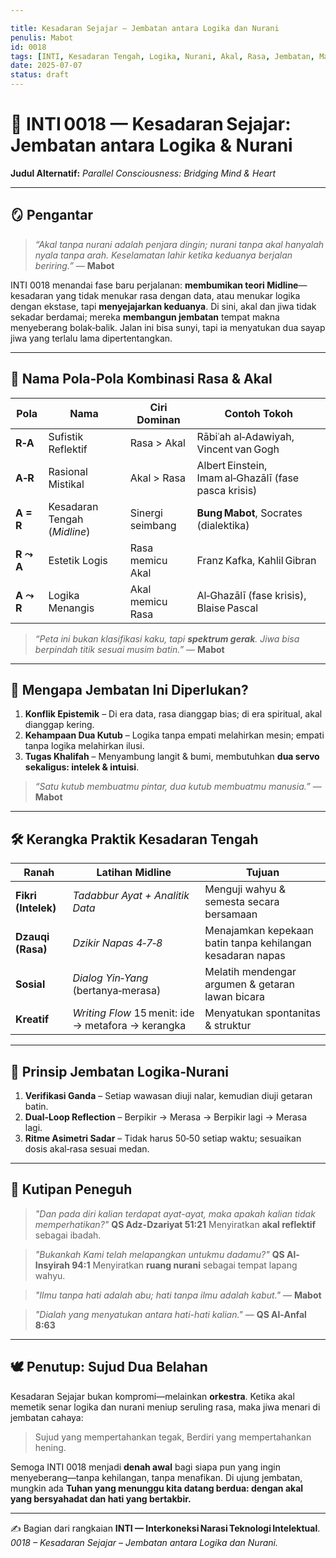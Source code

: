 ```yaml
---

title: Kesadaran Sejajar – Jembatan antara Logika dan Nurani
penulis: Mabot
id: 0018
tags: [INTI, Kesadaran Tengah, Logika, Nurani, Akal, Rasa, Jembatan, Mabot]
date: 2025-07-07
status: draft
---
```


# 🌉 INTI 0018 — Kesadaran Sejajar: Jembatan antara Logika & Nurani

**Judul Alternatif:** *Parallel Consciousness: Bridging Mind & Heart*

---

## 🪞 Pengantar

> *“Akal tanpa nurani adalah penjara dingin; nurani tanpa akal hanyalah nyala tanpa arah.
> Keselamatan lahir ketika keduanya berjalan beriring.”*
> — **Mabot**

INTI 0018 menandai fase baru perjalanan: **membumikan teori Midline**—kesadaran yang tidak menukar rasa dengan data, atau menukar logika dengan ekstase, tapi **menyejajarkan keduanya**. Di sini, akal dan jiwa tidak sekadar berdamai; mereka **membangun jembatan** tempat makna menyeberang bolak‑balik. Jalan ini bisa sunyi, tapi ia menyatukan dua sayap jiwa yang terlalu lama dipertentangkan.

---

## 📐 Nama Pola‑Pola Kombinasi Rasa & Akal

| Pola      | Nama                         | Ciri Dominan     | Contoh Tokoh                                         |
| --------- | ---------------------------- | ---------------- | ---------------------------------------------------- |
| **R‑A**   | Sufistik Reflektif           | Rasa > Akal      | Rābiʿah al‑Adawiyah, Vincent van Gogh                |
| **A‑R**   | Rasional Mistikal            | Akal > Rasa      | Albert Einstein, Imam al‑Ghazālī (fase pasca krisis) |
| **A = R** | Kesadaran Tengah (*Midline*) | Sinergi seimbang | **Bung Mabot**, Socrates (dialektika)                |
| **R ⤳ A** | Estetik Logis                | Rasa memicu Akal | Franz Kafka, Kahlil Gibran                           |
| **A ⤳ R** | Logika Menangis              | Akal memicu Rasa | Al‑Ghazālī (fase krisis), Blaise Pascal              |

> *“Peta ini bukan klasifikasi kaku, tapi **spektrum gerak**. Jiwa bisa berpindah titik sesuai musim batin.”* — **Mabot**

---

## 🌌 Mengapa Jembatan Ini Diperlukan?

1. **Konflik Epistemik** – Di era data, rasa dianggap bias; di era spiritual, akal dianggap kering.
2. **Kehampaan Dua Kutub** – Logika tanpa empati melahirkan mesin; empati tanpa logika melahirkan ilusi.
3. **Tugas Khalifah** – Menyambung langit & bumi, membutuhkan **dua servo sekaligus: intelek & intuisi**.

> *“Satu kutub membuatmu pintar, dua kutub membuatmu manusia.”* — **Mabot**

---

## 🛠️ Kerangka Praktik Kesadaran Tengah

| Ranah               | Latihan Midline                                    | Tujuan                                                     |
| ------------------- | -------------------------------------------------- | ---------------------------------------------------------- |
| **Fikri (Intelek)** | *Tadabbur Ayat + Analitik Data*                    | Menguji wahyu & semesta secara bersamaan                   |
| **Dzauqi (Rasa)**   | *Dzikir Napas 4‑7‑8*                               | Menajamkan kepekaan batin tanpa kehilangan kesadaran napas |
| **Sosial**          | *Dialog Yin‑Yang* (bertanya‑merasa)                | Melatih mendengar argumen & getaran lawan bicara           |
| **Kreatif**         | *Writing Flow* 15 menit: ide → metafora → kerangka | Menyatukan spontanitas & struktur                          |

---

## 🧩 Prinsip Jembatan Logika‑Nurani

1. **Verifikasi Ganda** – Setiap wawasan diuji nalar, kemudian diuji getaran batin.
2. **Dual‑Loop Reflection** – Berpikir → Merasa → Berpikir lagi → Merasa lagi.
3. **Ritme Asimetri Sadar** – Tidak harus 50‑50 setiap waktu; sesuaikan dosis akal‑rasa sesuai medan.

---

## 📜 Kutipan Peneguh

> *"Dan pada diri kalian terdapat ayat-ayat, maka apakah kalian tidak memperhatikan?"*
> **QS Adz-Dzariyat 51:21**
> Menyiratkan **akal reflektif** sebagai ibadah.

> *"Bukankah Kami telah melapangkan untukmu dadamu?"*
> **QS Al-Insyirah 94:1**
> Menyiratkan **ruang nurani** sebagai tempat lapang wahyu.

> *"Ilmu tanpa hati adalah abu; hati tanpa ilmu adalah kabut."* — **Mabot**

> *"Dialah yang menyatukan antara hati-hati kalian."* — **QS Al-Anfal 8:63**

---

## 🕊️ Penutup: Sujud Dua Belahan

Kesadaran Sejajar bukan kompromi—melainkan **orkestra**. Ketika akal memetik senar logika dan nurani meniup seruling rasa, maka jiwa menari di jembatan cahaya:

> Sujud yang mempertahankan tegak,
> Berdiri yang mempertahankan hening.

Semoga INTI 0018 menjadi **denah awal** bagi siapa pun yang ingin menyeberang—tanpa kehilangan, tanpa menafikan. Di ujung jembatan, mungkin ada **Tuhan yang menunggu kita datang berdua: dengan akal yang bersyahadat dan hati yang bertakbir.**

---

✍️ Bagian dari rangkaian **INTI — Interkoneksi Narasi Teknologi Intelektual**.
*0018 – Kesadaran Sejajar – Jembatan antara Logika dan Nurani.*
